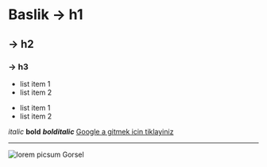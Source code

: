 # Baslik -> h1
## -> h2
### -> h3

- list item 1
- list item 2

* list item 1
* list item 2

*italic* **bold** ***bolditalic***
[Google a gitmek icin tiklayiniz](http://google.com)

---

![lorem picsum Gorsel](https://picsum.photos/200/144)
